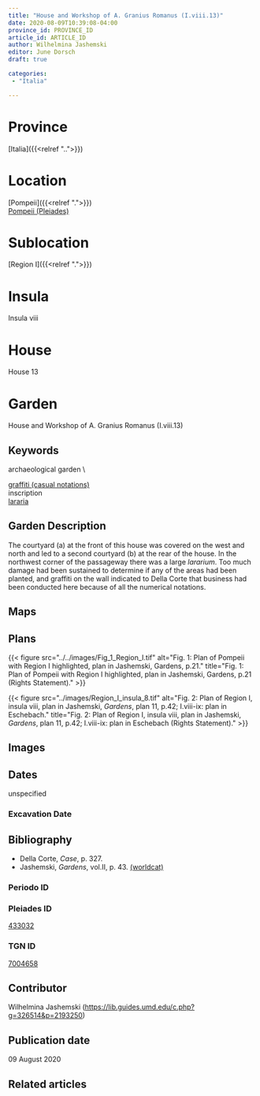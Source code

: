 ```yaml
---
title: "House and Workshop of A. Granius Romanus (I.viii.13)"
date: 2020-08-09T10:39:08-04:00
province_id: PROVINCE_ID
article_id: ARTICLE_ID
author: Wilhelmina Jashemski
editor: June Dorsch
draft: true

categories:
 - "Italia"

---
```


# Province

[Italia]({{<relref "..">}})

# Location

[Pompeii]({{<relref ".">}}) \
[Pompeii (Pleiades)](https://pleiades.stoa.org/places/433032)

# Sublocation

[Region I]({{<relref ".">}})

# Insula

Insula viii

# House

House 13

# Garden

House and Workshop of A. Granius Romanus (I.viii.13)

## Keywords

archaeological garden \

[graffiti (casual notations)](http://vocab.getty.edu/page/aat/300015613) \
inscription \
[lararia](http://vocab.getty.edu/page/aat/300400600)

## Garden Description

The courtyard (a) at the front of this house was covered on the west and north and led to a second courtyard (b) at the rear of the house. In the northwest corner of the passageway there was a large *lararium*. Too much damage had been sustained to determine if any of the areas had been planted, and graffiti on the wall indicated to Della Corte that business had been conducted here because of all the numerical notations.

## Maps

<!--
OLD WAY (DO NOT USE)
![alt_text](../../images/image_name.ext)
*CAPTION*

NEW WAY ↓↓↓↓
{{< figure src="../../images/image_name.ext" alt="ALT_TEXT" title="CAPTION" >}}
-->

## Plans

{{< figure src="../../images/Fig_1_Region_I.tif" alt="Fig. 1: Plan of Pompeii with Region I highlighted, plan in Jashemski, Gardens, p.21." title="Fig. 1: Plan of Pompeii with Region I highlighted, plan in Jashemski, Gardens, p.21 (Rights Statement)." >}}

{{< figure src="../images/Region_I_insula_8.tif" alt="Fig. 2: Plan of Region I, insula viii, plan in Jashemski, *Gardens*, plan 11, p.42; I.viii-ix: plan in Eschebach." title="Fig. 2: Plan of Region I, insula viii, plan in Jashemski, *Gardens*, plan 11, p.42; I.viii-ix: plan in Eschebach (Rights Statement)." >}}

## Images


## Dates

unspecified

### Excavation Date


## Bibliography

* Della Corte, *Case*, p. 327.
* Jashemski, *Gardens*, vol.II, p. 43. [(worldcat)](http://www.worldcat.org/oclc/921816405)

### Periodo ID

<!-- [PERIODO_ID](https://pleiades.stoa.org/places/PLEIADES_ID) -->

### Pleiades ID

[433032](https://pleiades.stoa.org/places/433032)

### TGN ID

[7004658](http://vocab.getty.edu/page/tgn/7004658)

## Contributor

Wilhelmina Jashemski (https://lib.guides.umd.edu/c.php?g=326514&p=2193250)

## Publication date

09 August 2020

## Related articles

<!-- Links to other related articles. Leave blank for now -->
